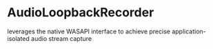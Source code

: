 # AudioLoopbackRecorder
leverages the native WASAPI interface to achieve precise application-isolated audio stream capture
